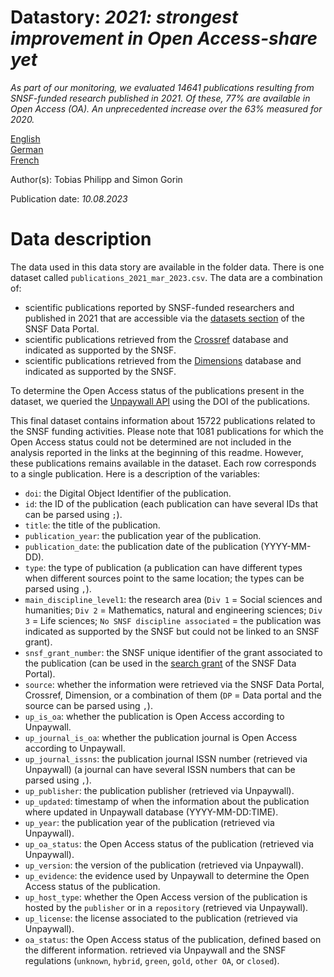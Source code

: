 # Datastory: *2021: strongest improvement in Open Access-share yet*

*As part of our monitoring, we evaluated 14641 publications resulting from SNSF-funded research published in 2021. Of these, 77% are available in Open Access (OA). An unprecedented increase over the 63% measured for 2020.*

[English](https://data.snf.ch/stories/open-access-publications-monitoring-2021-en.html)\
[German](https://data.snf.ch/stories/open-access-publikationen-monitoring-2021-de.html)\
[French](https://data.snf.ch/stories/publications-en-libre-acces-monitoring-2021-fr.html)

Author(s): Tobias Philipp and Simon Gorin

Publication date: *10.08.2023*

# Data description

The data used in this data story are available in the folder data. There is one dataset called `publications_2021_mar_2023.csv`. The data are a combination of:

-   scientific publications reported by SNSF-funded researchers and published in 2021 that are accessible via the [datasets section](https://data.snf.ch/datasets) of the SNSF Data Portal.
-   scientific publications retrieved from the [Crossref](https://www.crossref.org/) database and indicated as supported by the SNSF.
-   scientific publications retrieved from the [Dimensions](https://app.dimensions.ai/discover/publication) database and indicated as supported by the SNSF.

To determine the Open Access status of the publications present in the dataset, we queried the [Unpaywall API](https://unpaywall.org/products/api) using the DOI of the publications.

This final dataset contains information about 15722 publications related to the SNSF funding activities. Please note that 1081 publications for which the Open Access status could not be determined are not included in the analysis reported in the links at the beginning of this readme. However, these publications remains available in the dataset. Each row corresponds to a single publication. Here is a description of the variables:

-   `doi`: the Digital Object Identifier of the publication.
-   `id`: the ID of the publication (each publication can have several IDs that can be parsed using `;`).
-   `title`: the title of the publication.
-   `publication_year`: the publication year of the publication.
-   `publication_date`: the publication date of the publication (YYYY-MM-DD).
-   `type`: the type of publication (a publication can have different types when different sources point to the same location; the types can be parsed using `,`).
-   `main_discipline_level1`: the research area (`Div 1` = Social sciences and humanities; `Div 2` = Mathematics, natural and engineering sciences; `Div 3` = Life sciences; `No SNSF discipline associated` = the publication was indicated as supported by the SNSF but could not be linked to an SNSF grant).
-   `snsf_grant_number`: the SNSF unique identifier of the grant associated to the publication (can be used in the [search grant](https://data.snf.ch/grants) of the SNSF Data Portal).
-   `source`: whether the information were retrieved via the SNSF Data Portal, Crossref, Dimension, or a combination of them (`DP` = Data portal and the source can be parsed using `,`).
-   `up_is_oa`: whether the publication is Open Access according to Unpaywall.
-   `up_journal_is_oa`: whether the publication journal is Open Access according to Unpaywall.
-   `up_journal_issns`: the publication journal ISSN number (retrieved via Unpaywall) (a journal can have several ISSN numbers that can be parsed using `,`).
-   `up_publisher`: the publication publisher (retrieved via Unpaywall).
-   `up_updated`: timestamp of when the information about the publication where updated in Unpaywall database (YYYY-MM-DD:TIME).
-   `up_year`: the publication year of the publication (retrieved via Unpaywall).
-   `up_oa_status`: the Open Access status of the publication (retrieved via Unpaywall).
-   `up_version`: the version of the publication (retrieved via Unpaywall).
-   `up_evidence`: the evidence used by Unpaywall to determine the Open Access status of the publication.
-   `up_host_type`: whether the Open Access version of the publication is hosted by the `publisher` or in a `repository` (retrieved via Unpaywall).
-   `up_license`: the license associated to the publication (retrieved via Unpaywall).
-   `oa_status`: the Open Access status of the publication, defined based on the different information. retrieved via Unpaywall and the SNSF regulations (`unknown`, `hybrid`, `green`, `gold`, `other OA`, or `closed`).
